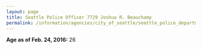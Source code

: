```yaml
---
layout: page
title: Seattle Police Officer 7729 Joshua R. Beauchamp
permalink: /information/agencies/city_of_seattle/seattle_police_department/copbook/7729/
---
```


**Age as of Feb. 24, 2016:** 26
